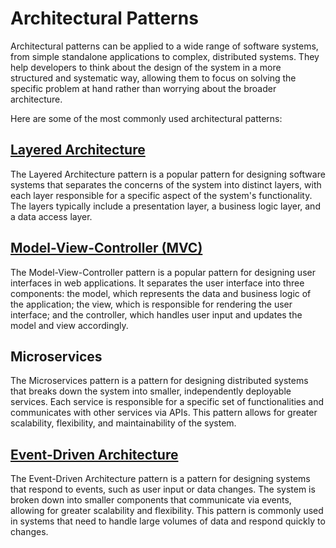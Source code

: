 # Architectural Patterns

Architectural patterns can be applied to a wide range of software systems, from simple standalone applications to complex, distributed systems. They help developers to think about the design of the system in a more structured and systematic way, allowing them to focus on solving the specific problem at hand rather than worrying about the broader architecture.

Here are some of the most commonly used architectural patterns:

## [Layered Architecture](layers.md)

The Layered Architecture pattern is a popular pattern for designing software systems that separates the concerns of the system into distinct layers, with each layer responsible for a specific aspect of the system's functionality. The layers typically include a presentation layer, a business logic layer, and a data access layer.

## [Model-View-Controller (MVC)](mvc.md)

The Model-View-Controller pattern is a popular pattern for designing user interfaces in web applications. It separates the user interface into three components: the model, which represents the data and business logic of the application; the view, which is responsible for rendering the user interface; and the controller, which handles user input and updates the model and view accordingly.

## Microservices
The Microservices pattern is a pattern for designing distributed systems that breaks down the system into smaller, independently deployable services. Each service is responsible for a specific set of functionalities and communicates with other services via APIs. This pattern allows for greater scalability, flexibility, and maintainability of the system.

## [Event-Driven Architecture](events.md)
The Event-Driven Architecture pattern is a pattern for designing systems that respond to events, such as user input or data changes. The system is broken down into smaller components that communicate via events, allowing for greater scalability and flexibility. This pattern is commonly used in systems that need to handle large volumes of data and respond quickly to changes.